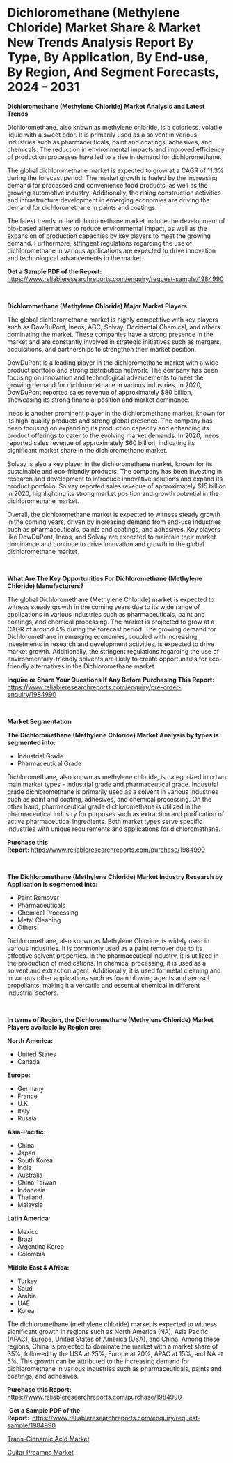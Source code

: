 <p><h1>Dichloromethane (Methylene Chloride) Market Share & Market New Trends Analysis Report By Type, By Application, By End-use, By Region, And Segment Forecasts, 2024 - 2031</h1></p><p><strong>Dichloromethane (Methylene Chloride) Market Analysis and Latest Trends</strong></p>
<p><p>Dichloromethane, also known as methylene chloride, is a colorless, volatile liquid with a sweet odor. It is primarily used as a solvent in various industries such as pharmaceuticals, paint and coatings, adhesives, and chemicals. The reduction in environmental impacts and improved efficiency of production processes have led to a rise in demand for dichloromethane.</p><p>The global dichloromethane market is expected to grow at a CAGR of 11.3% during the forecast period. The market growth is fueled by the increasing demand for processed and convenience food products, as well as the growing automotive industry. Additionally, the rising construction activities and infrastructure development in emerging economies are driving the demand for dichloromethane in paints and coatings.</p><p>The latest trends in the dichloromethane market include the development of bio-based alternatives to reduce environmental impact, as well as the expansion of production capacities by key players to meet the growing demand. Furthermore, stringent regulations regarding the use of dichloromethane in various applications are expected to drive innovation and technological advancements in the market.</p></p>
<p><strong>Get a Sample PDF of the Report:&nbsp;</strong> <a href="https://www.reliableresearchreports.com/enquiry/request-sample/1984990">https://www.reliableresearchreports.com/enquiry/request-sample/1984990</a></p>
<p>&nbsp;</p>
<p><strong>Dichloromethane (Methylene Chloride) Major Market Players</strong></p>
<p><p>The global dichloromethane market is highly competitive with key players such as DowDuPont, Ineos, AGC, Solvay, Occidental Chemical, and others dominating the market. These companies have a strong presence in the market and are constantly involved in strategic initiatives such as mergers, acquisitions, and partnerships to strengthen their market position.</p><p>DowDuPont is a leading player in the dichloromethane market with a wide product portfolio and strong distribution network. The company has been focusing on innovation and technological advancements to meet the growing demand for dichloromethane in various industries. In 2020, DowDuPont reported sales revenue of approximately $80 billion, showcasing its strong financial position and market dominance.</p><p>Ineos is another prominent player in the dichloromethane market, known for its high-quality products and strong global presence. The company has been focusing on expanding its production capacity and enhancing its product offerings to cater to the evolving market demands. In 2020, Ineos reported sales revenue of approximately $60 billion, indicating its significant market share in the dichloromethane market.</p><p>Solvay is also a key player in the dichloromethane market, known for its sustainable and eco-friendly products. The company has been investing in research and development to introduce innovative solutions and expand its product portfolio. Solvay reported sales revenue of approximately $15 billion in 2020, highlighting its strong market position and growth potential in the dichloromethane market.</p><p>Overall, the dichloromethane market is expected to witness steady growth in the coming years, driven by increasing demand from end-use industries such as pharmaceuticals, paints and coatings, and adhesives. Key players like DowDuPont, Ineos, and Solvay are expected to maintain their market dominance and continue to drive innovation and growth in the global dichloromethane market.</p></p>
<p>&nbsp;</p>
<p><strong>What Are The Key Opportunities For Dichloromethane (Methylene Chloride) Manufacturers?</strong></p>
<p><p>The global Dichloromethane (Methylene Chloride) market is expected to witness steady growth in the coming years due to its wide range of applications in various industries such as pharmaceuticals, paint and coatings, and chemical processing. The market is projected to grow at a CAGR of around 4% during the forecast period. The growing demand for Dichloromethane in emerging economies, coupled with increasing investments in research and development activities, is expected to drive market growth. Additionally, the stringent regulations regarding the use of environmentally-friendly solvents are likely to create opportunities for eco-friendly alternatives in the Dichloromethane market.</p></p>
<p><strong>Inquire or Share Your Questions If Any Before Purchasing This Report:</strong> <a href="https://www.reliableresearchreports.com/enquiry/pre-order-enquiry/1984990">https://www.reliableresearchreports.com/enquiry/pre-order-enquiry/1984990</a></p>
<p>&nbsp;</p>
<p><strong>Market Segmentation</strong></p>
<p><strong>The Dichloromethane (Methylene Chloride) Market Analysis by types is segmented into:</strong></p>
<p><ul><li>Industrial Grade</li><li>Pharmaceutical Grade</li></ul></p>
<p><p>Dichloromethane, also known as methylene chloride, is categorized into two main market types - industrial grade and pharmaceutical grade. Industrial grade dichloromethane is primarily used as a solvent in various industries such as paint and coating, adhesives, and chemical processing. On the other hand, pharmaceutical grade dichloromethane is utilized in the pharmaceutical industry for purposes such as extraction and purification of active pharmaceutical ingredients. Both market types serve specific industries with unique requirements and applications for dichloromethane.</p></p>
<p><strong>Purchase this Report:&nbsp;</strong><a href="https://www.reliableresearchreports.com/purchase/1984990">https://www.reliableresearchreports.com/purchase/1984990</a></p>
<p>&nbsp;</p>
<p><strong>The Dichloromethane (Methylene Chloride) Market Industry Research by Application is segmented into:</strong></p>
<p><ul><li>Paint Remover</li><li>Pharmaceuticals</li><li>Chemical Processing</li><li>Metal Cleaning</li><li>Others</li></ul></p>
<p><p>Dichloromethane, also known as Methylene Chloride, is widely used in various industries. It is commonly used as a paint remover due to its effective solvent properties. In the pharmaceutical industry, it is utilized in the production of medications. In chemical processing, it is used as a solvent and extraction agent. Additionally, it is used for metal cleaning and in various other applications such as foam blowing agents and aerosol propellants, making it a versatile and essential chemical in different industrial sectors.</p></p>
<p>&nbsp;</p>
<p><strong>In terms of Region, the Dichloromethane (Methylene Chloride) Market Players available by Region are:</strong></p>
<p>
    <p> <strong> North America: </strong>
        <ul>
            <li>United States</li>
            <li>Canada</li>
        </ul>
        </p> 
    <p> <strong> Europe: </strong>
        <ul>
            <li>Germany</li>
            <li>France</li>
            <li>U.K.</li>
            <li>Italy</li>
            <li>Russia</li>
        </ul>
        </p> 
    <p> <strong> Asia-Pacific: </strong>
        <ul>
            <li>China</li>
            <li>Japan</li>
            <li>South Korea</li>
            <li>India</li>
            <li>Australia</li>
            <li>China Taiwan</li>
            <li>Indonesia</li>
            <li>Thailand</li>
            <li>Malaysia</li>
        </ul>
        </p> 
    <p> <strong> Latin America: </strong>
        <ul>
            <li>Mexico</li>
            <li>Brazil</li>
            <li>Argentina Korea</li>
            <li>Colombia</li>
        </ul>
        </p> 
    <p> <strong> Middle East & Africa: </strong>
        <ul>
            <li>Turkey</li>
            <li>Saudi</li>
            <li>Arabia</li>
            <li>UAE</li>
            <li>Korea</li>
        </ul>
    </p>
    </p>
<p><p>The dichloromethane (methylene chloride) market is expected to witness significant growth in regions such as North America (NA), Asia Pacific (APAC), Europe, United States of America (USA), and China. Among these regions, China is projected to dominate the market with a market share of 35%, followed by the USA at 25%, Europe at 20%, APAC at 15%, and NA at 5%. This growth can be attributed to the increasing demand for dichloromethane in various industries such as pharmaceuticals, paints and coatings, and adhesives.</p></p>
<p><strong>Purchase this Report: </strong><a href="https://www.reliableresearchreports.com/purchase/1984990">https://www.reliableresearchreports.com/purchase/1984990</a></p>
<p>&nbsp;<strong>Get a Sample PDF of the Report:&nbsp;&nbsp;</strong><a href="https://www.reliableresearchreports.com/enquiry/request-sample/1984990">https://www.reliableresearchreports.com/enquiry/request-sample/1984990</a></p>
<p><strong></strong></p>
<p><p><a href="https://github.com/ruddyyedelwadw/Market-Research-Report-List-1/blob/main/trans-cinnamic-acid-market.md">Trans-Cinnamic Acid Market</a></p><p><a href="https://angry-finch-aaf.notion.site/Guitar-Preamps-Market-Provides-a-Comprehensive-Analysis-Including-a-Macro-Overview-of-the-Market-as--5041e19efe5e4f1a9769b700ecfd79a0">Guitar Preamps Market</a></p></p>
